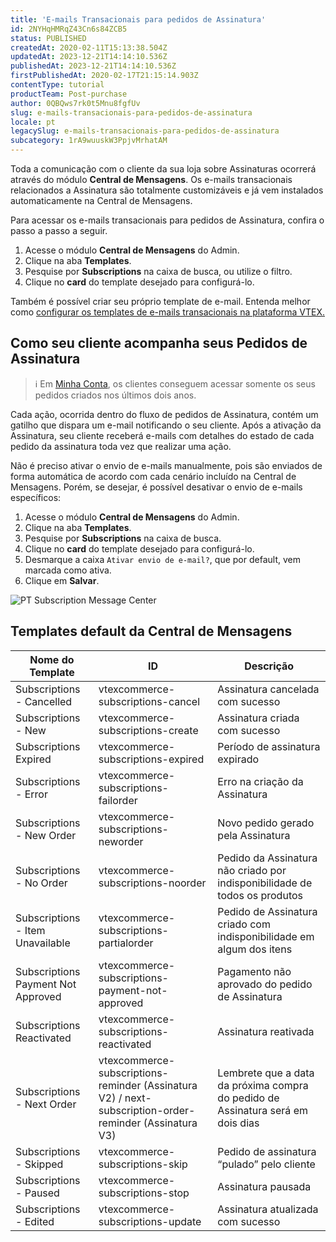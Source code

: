 ```yaml
---
title: 'E-mails Transacionais para pedidos de Assinatura'
id: 2NYHqHMRqZ43Cn6s84ZCB5
status: PUBLISHED
createdAt: 2020-02-11T15:13:38.504Z
updatedAt: 2023-12-21T14:14:10.536Z
publishedAt: 2023-12-21T14:14:10.536Z
firstPublishedAt: 2020-02-17T21:15:14.903Z
contentType: tutorial
productTeam: Post-purchase
author: 0QBQws7rk0t5Mnu8fgfUv
slug: e-mails-transacionais-para-pedidos-de-assinatura
locale: pt
legacySlug: e-mails-transacionais-para-pedidos-de-assinatura
subcategory: 1rA9wuuskW3PpjvMrhatAM
---
```


Toda a comunicação com o cliente da sua loja sobre Assinaturas ocorrerá através do módulo **Central de Mensagens**. Os e-mails transacionais relacionados a Assinatura são totalmente customizáveis e já vem instalados automaticamente na Central de Mensagens.

Para acessar os e-mails transacionais para pedidos de Assinatura, confira o passo a passo a seguir.

1. Acesse o módulo **Central de Mensagens** do Admin.  
2. Clique na aba **Templates**.  
3. Pesquise por **Subscriptions** na caixa de busca, ou utilize o filtro.  
4. Clique no **card** do template desejado para configurá-lo.  

Também é possível criar seu próprio template de e-mail. Entenda melhor como [configurar os templates de e-mails transacionais na plataforma VTEX.](https://help.vtex.com/pt/tutorial/conhecendo-o-message-center/)

## Como seu cliente acompanha seus Pedidos de Assinatura

>ℹ️ Em [Minha Conta](https://help.vtex.com/es/tutorial/how-my-account-works--2BQ3GiqhqGJTXsWVuio3Xh), os clientes conseguem acessar somente os seus pedidos criados nos últimos dois anos.

Cada ação, ocorrida dentro do fluxo de pedidos de Assinatura, contém um gatilho que dispara um e-mail notificando o seu cliente. Após a ativação da Assinatura, seu cliente receberá e-mails com detalhes do estado de cada pedido da assinatura toda vez que realizar uma ação. 

Não é preciso ativar o envio de e-mails manualmente, pois são enviados de forma automática de acordo com cada cenário incluído na Central de Mensagens. Porém, se desejar, é possível desativar o envio de e-mails específicos:

1. Acesse o módulo **Central de Mensagens** do Admin.  
2. Clique na aba **Templates**.  
3. Pesquise por **Subscriptions** na caixa de busca.  
4. Clique no **card** do template desejado para configurá-lo.  
5. Desmarque a caixa `Ativar envio de e-mail?`, que por default, vem marcada como ativa.
6. Clique em **Salvar**.

![PT Subscription Message Center](https://images.ctfassets.net/alneenqid6w5/3g9hWtw1XUcYlUlwGCzagX/8161e2468d88999ec8505a46274b55f1/PT_Subscription_Message_Center.png)

## Templates default da Central de Mensagens

| Nome do Template                   | ID                                              | Descrição                                                                       |
|------------------------------------|-------------------------------------------------|---------------------------------------------------------------------------------|
| Subscriptions - Cancelled          | vtexcommerce-subscriptions-cancel               | Assinatura cancelada com sucesso                                                |
| Subscriptions - New                |  vtexcommerce-subscriptions-create              | Assinatura criada com sucesso                                                   |
| Subscriptions Expired              | vtexcommerce-subscriptions-expired              | Período de assinatura expirado                                                  |
| Subscriptions - Error              | vtexcommerce-subscriptions-failorder            | Erro na criação da Assinatura                                                   |
| Subscriptions - New Order          | vtexcommerce-subscriptions-neworder             | Novo pedido gerado pela Assinatura                                              |
| Subscriptions - No Order           | vtexcommerce-subscriptions-noorder              | Pedido da Assinatura não criado por indisponibilidade de todos os produtos      |
| Subscriptions - Item Unavailable   | vtexcommerce-subscriptions-partialorder         | Pedido de Assinatura criado com indisponibilidade em algum dos itens            |
| Subscriptions Payment Not Approved | vtexcommerce-subscriptions-payment-not-approved | Pagamento não aprovado do pedido de Assinatura                                  |
| Subscriptions Reactivated          | vtexcommerce-subscriptions-reactivated          | Assinatura reativada                                                            |
| Subscriptions - Next Order         | vtexcommerce-subscriptions-reminder (Assinatura V2) / next-subscription-order-reminder (Assinatura V3)             | Lembrete que a data da próxima compra do pedido de Assinatura será em dois dias |
| Subscriptions - Skipped            | vtexcommerce-subscriptions-skip                 | Pedido de assinatura “pulado” pelo cliente                                         |
| Subscriptions - Paused             | vtexcommerce-subscriptions-stop                 | Assinatura pausada                                                              |
| Subscriptions - Edited             | vtexcommerce-subscriptions-update               | Assinatura atualizada com sucesso                                               |
